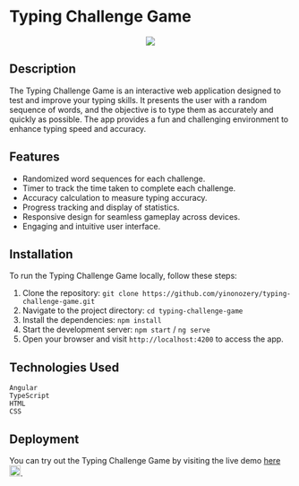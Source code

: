 # Typing Challenge Game
<div align="center">
<img src="https://im4.ezgif.com/tmp/ezgif-4-0824462f12.gif" />
</div>

## Description
The Typing Challenge Game is an interactive web application designed to test and improve your typing skills. It presents the user with a random sequence of words, and the objective is to type them as accurately and quickly as possible. The app provides a fun and challenging environment to enhance typing speed and accuracy.

## Features
- Randomized word sequences for each challenge.
- Timer to track the time taken to complete each challenge.
- Accuracy calculation to measure typing accuracy.
- Progress tracking and display of statistics.
- Responsive design for seamless gameplay across devices.
- Engaging and intuitive user interface.

## Installation
To run the Typing Challenge Game locally, follow these steps:

1. Clone the repository: `git clone https://github.com/yinonozery/typing-challenge-game.git`
2. Navigate to the project directory: `cd typing-challenge-game`
3. Install the dependencies: `npm install`
4. Start the development server: `npm start` / `ng serve`
5. Open your browser and visit `http://localhost:4200` to access the app.

## Technologies Used
```
Angular
TypeScript
HTML
CSS
```

## Deployment
You can try out the Typing Challenge Game by visiting the live demo <a href="">here</a> <img src="https://user-images.githubusercontent.com/74764366/218328226-f06c59a2-3c9a-4800-96a0-2c1b2f9476bf.png" width="20" />.